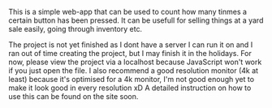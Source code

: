 This is a simple web-app that can be used to count how many tinmes a certain button has been pressed.
It can be usefull for selling things at a yard sale easily, going through inventory etc.

The project is not yet finished as I dont have a server I can run it on and I ran out of time creating the project, but I may finish it in the holidays.
For now, please view the project via a localhost because JavaScript won't work if you just open the file. I also recommend a good resolution monitor (4k at least) because it's optimised for a 4k monitor, I'm not good enough yet to make it look good in every resolution xD
A detailed instruction on how to use this can be found on the site soon.